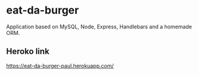 # eat-da-burger
Application based on MySQL, Node, Express, Handlebars and a homemade ORM.

## Heroko link

https://eat-da-burger-paul.herokuapp.com/

